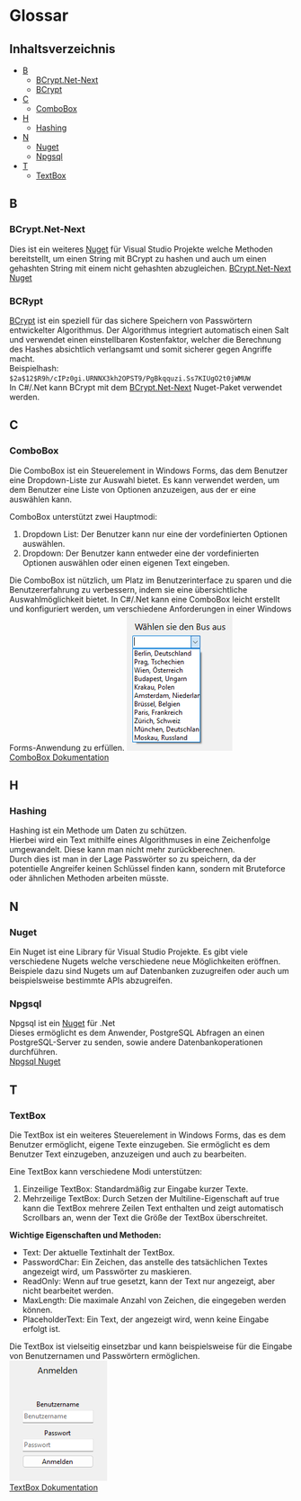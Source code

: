 # Glossar

## Inhaltsverzeichnis

- [B](#b)
  - [BCrypt.Net-Next](#bcryptnet-next)
  - [BCrypt](#bcrypt)
- [C](#c)
  - [ComboBox](#combobox)
- [H](#h)
  - [Hashing](#hashing)
- [N](#n)
  - [Nuget](#nuget)
  - [Npgsql](#npgsql)
- [T](#t)
  - [TextBox](#textbox)

## B

### BCrypt.Net-Next

Dies ist ein weiteres [Nuget](#nuget) für Visual Studio Projekte welche Methoden bereitstellt, um einen String mit BCrypt zu hashen und auch um einen gehashten String mit einem nicht gehashten abzugleichen.
[BCrypt.Net-Next Nuget](https://www.nuget.org/packages/BCrypt.Net-Next/)

### BCRypt

[BCrypt](https://en.wikipedia.org/wiki/Bcrypt) ist ein speziell für das sichere Speichern von Passwörtern entwickelter Algorithmus. Der Algorithmus integriert automatisch einen Salt und verwendet einen einstellbaren Kostenfaktor, welcher die Berechnung des Hashes absichtlich verlangsamt und somit sicherer gegen Angriffe macht.  
Beispielhash: `$2a$12$R9h/cIPz0gi.URNNX3kh2OPST9/PgBkqquzi.Ss7KIUgO2t0jWMUW`  
In C#/.Net kann BCrypt mit dem [BCrypt.Net-Next](#bcryptnet-next) Nuget-Paket verwendet werden.  

## C

### ComboBox

Die ComboBox ist ein Steuerelement in Windows Forms, das dem Benutzer eine Dropdown-Liste zur Auswahl bietet. Es kann verwendet werden, um dem Benutzer eine Liste von Optionen anzuzeigen, aus der er eine auswählen kann.

ComboBox unterstützt zwei Hauptmodi:

1. Dropdown List: Der Benutzer kann nur eine der vordefinierten Optionen auswählen.
2. Dropdown: Der Benutzer kann entweder eine der vordefinierten Optionen auswählen oder einen eigenen Text eingeben.

Die ComboBox ist nützlich, um Platz im Benutzerinterface zu sparen und die Benutzererfahrung zu verbessern, indem sie eine übersichtliche Auswahlmöglichkeit bietet. In C#/.Net kann eine ComboBox leicht erstellt und konfiguriert werden, um verschiedene Anforderungen in einer Windows Forms-Anwendung zu erfüllen.
![ComboBox Beispiel](./Glossar_Images/combobox_image.png)  
[ComboBox Dokumentation](https://learn.microsoft.com/de-de/dotnet/api/system.windows.forms.combobox?view=windowsdesktop-8.0)

## H

### Hashing

Hashing ist ein Methode um Daten zu schützen.  
Hierbei wird ein Text mithilfe eines Algorithmuses in eine Zeichenfolge umgewandelt. Diese kann man nicht mehr zurückberechnen.  
Durch dies ist man in der Lage Passwörter so zu speichern, da der potentielle Angreifer keinen Schlüssel finden kann, sondern mit Bruteforce oder ähnlichen Methoden arbeiten müsste.

## N

### Nuget

Ein Nuget ist eine Library für Visual Studio Projekte. Es gibt viele verschiedene Nugets welche verschiedene neue Möglichkeiten eröffnen. Beispiele dazu sind Nugets um auf Datenbanken zuzugreifen oder auch um beispielsweise bestimmte APIs abzugreifen.

### Npgsql

Npgsql ist ein [Nuget](#nuget) für .Net  
Dieses ermöglicht es dem Anwender, PostgreSQL Abfragen an einen PostgreSQL-Server zu senden, sowie andere Datenbankoperationen durchführen.  
[Npgsql Nuget](https://www.npgsql.org/doc/index.html)

## T

### TextBox

Die TextBox ist ein weiteres Steuerelement in Windows Forms, das es dem Benutzer ermöglicht, eigene Texte einzugeben. Sie ermöglicht es dem Benutzer Text einzugeben, anzuzeigen und auch zu bearbeiten.

Eine TextBox kann verschiedene Modi unterstützen:

1. Einzeilige TextBox: Standardmäßig zur Eingabe kurzer Texte.
2. Mehrzeilige TextBox: Durch Setzen der Multiline-Eigenschaft auf true kann die TextBox mehrere Zeilen Text enthalten und zeigt automatisch Scrollbars an, wenn der Text die Größe der TextBox überschreitet.

**Wichtige Eigenschaften und Methoden:**

- Text: Der aktuelle Textinhalt der TextBox.
- PasswordChar: Ein Zeichen, das anstelle des tatsächlichen Textes angezeigt wird, um Passwörter zu maskieren.
- ReadOnly: Wenn auf true gesetzt, kann der Text nur angezeigt, aber nicht bearbeitet werden.
- MaxLength: Die maximale Anzahl von Zeichen, die eingegeben werden können.
- PlaceholderText: Ein Text, der angezeigt wird, wenn keine Eingabe erfolgt ist.

Die TextBox ist vielseitig einsetzbar und kann beispielsweise für die Eingabe von Benutzernamen und Passwörtern ermöglichen.  
![TextBox Beispiel](./Glossar_Images/textBox.png)  
[TextBox Dokumentation](https://learn.microsoft.com/de-de/dotnet/api/system.windows.forms.textbox?view=windowsdesktop-8.0)
